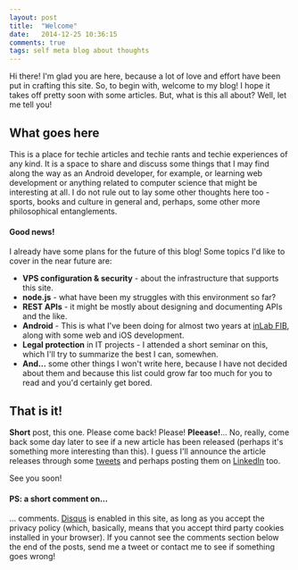 ```yaml
---
layout: post
title:  "Welcome"
date:   2014-12-25 10:36:15
comments: true
tags: self meta blog about thoughts
---
```


Hi there! I'm glad you are here, because a lot of love and effort have been put in crafting this site. So, to begin with, welcome to my blog! I hope it takes off pretty soon with some articles. But, what is this all about? Well, let me tell you!

## What goes here ##

This is a place for techie articles and techie rants and techie experiences of any kind. It is a space to share and discuss some things that I may find along the way as an Android developer, for example, or learning  web development or anything related to computer science that might be interesting at all. I do not rule out to lay some other thoughts here too - sports, books and culture in general and, perhaps, some other more philosophical entanglements.

#### Good news! ####

I already have some plans for the future of this blog! Some topics I'd like to cover in the near future are:

- **VPS configuration & security** - about the infrastructure that supports this site.
- **node.js** - what have been my struggles with this environment so far?
- **REST APIs** - it might be mostly about designing and documenting APIs and the like.
- **Android** - This is what I've been doing for almost two years at [inLab FIB](http://inlab.fib.upc.edu), along with some web and iOS development.
- **Legal protection** in IT projects - I attended a short seminar on this, which I'll try to summarize the best I can, somewhen.
- **And...** some other things I won't write here, because I have not decided about them and because this list could grow far too much for you to read and you'd certainly get bored.


## That is it! ##

**Short** post, this one. Please come back! Please! **Pleease!**... No, really, come back some day later to see if a new article has been released (perhaps it's something more interesting than this). I guess I'll announce the article releases through some [tweets](https://twitter.com/nihilsinecaos) and perhaps posting them on [LinkedIn](https://www.linkedin.com/in/davidmartinezrodriguez) too.

See you soon!


#### PS: a short comment on... ####

... comments. [Disqus](https://disqus.com) is enabled in this site, as long as you accept the privacy policy (which, basically, means that you accept third party cookies installed in your browser). If you cannot see the comments section below the end of the posts, send me a tweet or contact me to see if something goes wrong!
